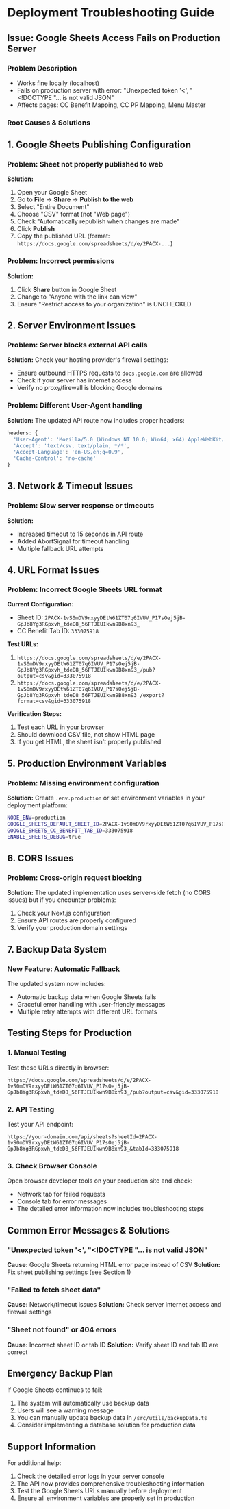 # Deployment Troubleshooting Guide

## Issue: Google Sheets Access Fails on Production Server

### Problem Description
- Works fine locally (localhost)
- Fails on production server with error: "Unexpected token '<', "<!DOCTYPE "... is not valid JSON"
- Affects pages: CC Benefit Mapping, CC PP Mapping, Menu Master

### Root Causes & Solutions

## 1. Google Sheets Publishing Configuration

### Problem: Sheet not properly published to web
**Solution:**
1. Open your Google Sheet
2. Go to **File** → **Share** → **Publish to the web**
3. Select "Entire Document" 
4. Choose "CSV" format (not "Web page")
5. Check "Automatically republish when changes are made"
6. Click **Publish**
7. Copy the published URL (format: `https://docs.google.com/spreadsheets/d/e/2PACX-...`)

### Problem: Incorrect permissions
**Solution:**
1. Click **Share** button in Google Sheet
2. Change to "Anyone with the link can view"
3. Ensure "Restrict access to your organization" is UNCHECKED

## 2. Server Environment Issues

### Problem: Server blocks external API calls
**Solution:**
Check your hosting provider's firewall settings:
- Ensure outbound HTTPS requests to `docs.google.com` are allowed
- Check if your server has internet access
- Verify no proxy/firewall is blocking Google domains

### Problem: Different User-Agent handling
**Solution:**
The updated API route now includes proper headers:
```typescript
headers: {
  'User-Agent': 'Mozilla/5.0 (Windows NT 10.0; Win64; x64) AppleWebKit/537.36...',
  'Accept': 'text/csv, text/plain, */*',
  'Accept-Language': 'en-US,en;q=0.9',
  'Cache-Control': 'no-cache'
}
```

## 3. Network & Timeout Issues

### Problem: Slow server response or timeouts
**Solution:**
- Increased timeout to 15 seconds in API route
- Added AbortSignal for timeout handling
- Multiple fallback URL attempts

## 4. URL Format Issues

### Problem: Incorrect Google Sheets URL format
**Current Configuration:**
- Sheet ID: `2PACX-1vS0mDV9rxyyDEtW61ZT07q6IVUV_P17sOej5jB-GpJb8Yg3RGpxvh_tdeD8_56FTJEUIkwn9B8xn93_`
- CC Benefit Tab ID: `333075918`

**Test URLs:**
1. `https://docs.google.com/spreadsheets/d/e/2PACX-1vS0mDV9rxyyDEtW61ZT07q6IVUV_P17sOej5jB-GpJb8Yg3RGpxvh_tdeD8_56FTJEUIkwn9B8xn93_/pub?output=csv&gid=333075918`
2. `https://docs.google.com/spreadsheets/d/e/2PACX-1vS0mDV9rxyyDEtW61ZT07q6IVUV_P17sOej5jB-GpJb8Yg3RGpxvh_tdeD8_56FTJEUIkwn9B8xn93_/export?format=csv&gid=333075918`

**Verification Steps:**
1. Test each URL in your browser
2. Should download CSV file, not show HTML page
3. If you get HTML, the sheet isn't properly published

## 5. Production Environment Variables

### Problem: Missing environment configuration
**Solution:**
Create `.env.production` or set environment variables in your deployment platform:

```bash
NODE_ENV=production
GOOGLE_SHEETS_DEFAULT_SHEET_ID=2PACX-1vS0mDV9rxyyDEtW61ZT07q6IVUV_P17sOej5jB-GpJb8Yg3RGpxvh_tdeD8_56FTJEUIkwn9B8xn93_
GOOGLE_SHEETS_CC_BENEFIT_TAB_ID=333075918
ENABLE_SHEETS_DEBUG=true
```

## 6. CORS Issues

### Problem: Cross-origin request blocking
**Solution:**
The updated implementation uses server-side fetch (no CORS issues) but if you encounter problems:

1. Check your Next.js configuration
2. Ensure API routes are properly configured
3. Verify your production domain settings

## 7. Backup Data System

### New Feature: Automatic Fallback
The updated system now includes:
- Automatic backup data when Google Sheets fails
- Graceful error handling with user-friendly messages
- Multiple retry attempts with different URL formats

## Testing Steps for Production

### 1. Manual Testing
Test these URLs directly in browser:
```
https://docs.google.com/spreadsheets/d/e/2PACX-1vS0mDV9rxyyDEtW61ZT07q6IVUV_P17sOej5jB-GpJb8Yg3RGpxvh_tdeD8_56FTJEUIkwn9B8xn93_/pub?output=csv&gid=333075918
```

### 2. API Testing
Test your API endpoint:
```
https://your-domain.com/api/sheets?sheetId=2PACX-1vS0mDV9rxyyDEtW61ZT07q6IVUV_P17sOej5jB-GpJb8Yg3RGpxvh_tdeD8_56FTJEUIkwn9B8xn93_&tabId=333075918
```

### 3. Check Browser Console
Open browser developer tools on your production site and check:
- Network tab for failed requests
- Console tab for error messages
- The detailed error information now includes troubleshooting steps

## Common Error Messages & Solutions

### "Unexpected token '<', "<!DOCTYPE "... is not valid JSON"
**Cause:** Google Sheets returning HTML error page instead of CSV
**Solution:** Fix sheet publishing settings (see Section 1)

### "Failed to fetch sheet data"
**Cause:** Network/timeout issues
**Solution:** Check server internet access and firewall settings

### "Sheet not found" or 404 errors  
**Cause:** Incorrect sheet ID or tab ID
**Solution:** Verify sheet ID and tab ID are correct

## Emergency Backup Plan

If Google Sheets continues to fail:
1. The system will automatically use backup data
2. Users will see a warning message
3. You can manually update backup data in `/src/utils/backupData.ts`
4. Consider implementing a database solution for production data

## Support Information

For additional help:
1. Check the detailed error logs in your server console
2. The API now provides comprehensive troubleshooting information
3. Test the Google Sheets URLs manually before deployment
4. Ensure all environment variables are properly set in production

